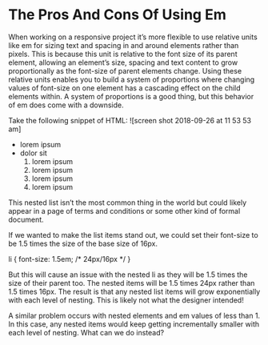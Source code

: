 # The Pros And Cons Of Using Em

When working on a responsive project it’s more flexible to use relative units like em for sizing text and 
spacing in and around elements rather than pixels. This is because this unit is relative to the font size of its parent element, 
allowing an element’s size, spacing and text content to grow proportionally as the font-size of parent elements change.
Using these relative units enables you to build a system of proportions where changing values of 
font-size on one element has a cascading effect on the child elements within. A system of proportions is a good thing, 
but this behavior of em does come with a downside.

Take the following snippet of HTML:
![screen shot 2018-09-26 at 11 53 53 am]
<ul>
  <li>lorem ipsum</li>
  <li>dolor sit 
    <ol>
      <li>lorem ipsum</li>
      <li>lorem ipsum</li>
      <li>lorem ipsum</li>
      <li>lorem ipsum</li>
    </ol>
  </li>
</ul>

This nested list isn’t the most common thing in the world but could likely appear in a page of terms and conditions or 
some other kind of formal document.

If we wanted to make the list items stand out, we could set their font-size to be 1.5 times the size of the base size of 16px.

li {
    font-size: 1.5em; /* 24px/16px */
}

But this will cause an issue with the nested li as they will be 1.5 times the size of their parent too. 
The nested items will be 1.5 times 24px rather than 1.5 times 16px. The result is that any nested list items 
will grow exponentially with each level of nesting. This is likely not what the designer intended!

A similar problem occurs with nested elements and em values of less than 1. In this case, any nested items 
would keep getting incrementally smaller with each level of nesting. What can we do instead?
